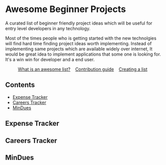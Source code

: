 # Awesome Beginner Projects
A curated list of beginner friendly project ideas which will be useful for entry level developers in any technology.

Most of the times people who is getting started with the new technolgies will find hard time finding project ideas worth implementing. Instead of implementing same projects which are available widely over internet, It would be great idea to implement applications that some one is looking for. It's a win win for developer and a end user.



<p align="center">
	<a href="awesome.md">What is an awesome list?</a>&nbsp;&nbsp;&nbsp;
	<a href="CONTRIBUTING.md">Contribution guide</a>&nbsp;&nbsp;&nbsp;
	<a href="create-list.md">Creating a list</a>&nbsp;&nbsp;&nbsp;
</p>


## Contents


- [Expense Tracker](#expense-tracker)
- [Careers Tracker](#careers-tracker)
- [MinDues](#min-dues)

## Expense Tracker

## Careers Tracker

## MinDues
